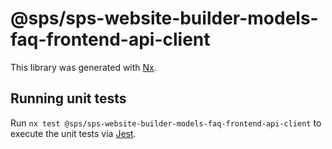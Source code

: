 # @sps/sps-website-builder-models-faq-frontend-api-client

This library was generated with [Nx](https://nx.dev).

## Running unit tests

Run `nx test @sps/sps-website-builder-models-faq-frontend-api-client` to execute the unit tests via [Jest](https://jestjs.io).

